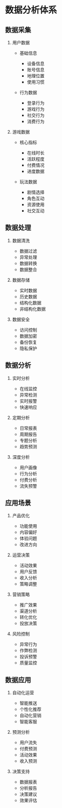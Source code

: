 # 数据分析体系

## 数据采集
1. 用户数据
   - 基础信息
     * 设备信息
     * 账号信息
     * 地理位置
     * 使用习惯
   
   - 行为数据
     * 登录行为
     * 游戏行为
     * 社交行为
     * 消费行为

2. 游戏数据
   - 核心指标
     * 在线时长
     * 活跃程度
     * 付费情况
     * 进度数据
   
   - 玩法数据
     * 剧情选择
     * 角色互动
     * 资源使用
     * 社交互动

## 数据处理
1. 数据清洗
   - 数据过滤
   - 异常处理
   - 数据转换
   - 数据整合

2. 数据存储
   - 实时数据
   - 历史数据
   - 结构化数据
   - 非结构化数据

3. 数据安全
   - 访问控制
   - 数据加密
   - 备份恢复
   - 隐私保护

## 数据分析
1. 实时分析
   - 在线监控
   - 异常检测
   - 实时报警
   - 快速响应

2. 定期分析
   - 日常报表
   - 周期报告
   - 专题分析
   - 趋势预测

3. 深度分析
   - 用户画像
   - 行为分析
   - 付费分析
   - 流失预警

## 应用场景
1. 产品优化
   - 功能使用
   - 内容偏好
   - 体验问题
   - 改进方向

2. 运营决策
   - 活动效果
   - 用户反馈
   - 收入分析
   - 策略调整

3. 营销策略
   - 推广效果
   - 渠道分析
   - 转化优化
   - 投放决策

4. 风险控制
   - 异常行为
   - 作弊检测
   - 投诉预警
   - 质量监控

## 数据应用
1. 自动化运营
   - 智能推送
   - 个性化推荐
   - 自动化营销
   - 智能客服

2. 预测分析
   - 用户流失
   - 付费预测
   - 活动效果
   - 收入预测

3. 决策支持
   - 数据报表
   - 分析报告
   - 决策建议
   - 效果评估

